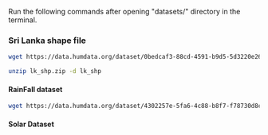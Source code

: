 Run the following commands after opening "datasets/" directory in the terminal.


### Sri Lanka shape file

```bash
wget https://data.humdata.org/dataset/0bedcaf3-88cd-4591-b9d5-5d3220e26abf/resource/51a81e72-583c-407f-bce6-6f7b42431c93/download/lka_adm_20220816_shp.zip -O lk_shp.zip

unzip lk_shp.zip -d lk_shp
```

#### RainFall dataset 

```bash
wget https://data.humdata.org/dataset/4302257e-5fa6-4c88-b8f7-f78730d8c48b/resource/e8139c32-d073-4eea-935c-7de4415b7877/download/lka-rainfall-adm2-full.csv -O rainfall_lk.csv
```

#### Solar Dataset
